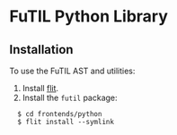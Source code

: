 # FuTIL Python Library

## Installation
To use the FuTIL AST and utilities:
1. Install [flit](https://flit.readthedocs.io/en/latest/#install).
2. Install the `futil` package:
```
  $ cd frontends/python
  $ flit install --symlink
```